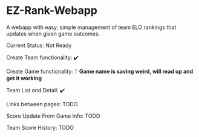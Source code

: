 # EZ-Rank-Webapp
A webapp with easy, simple management of team ELO rankings that updates when given game outcomes.

Current Status: Not Ready

Create Team functionality: ✔️

Create Game functionality: ❔ **Game name is saving weird, will read up and get it working**

Team List and Detail: ✔️

Links between pages: TODO

Score Update From Game Info: TODO

Team Score History: TODO
